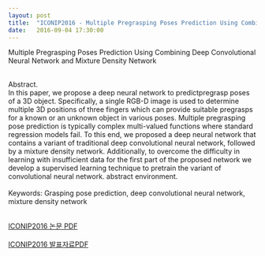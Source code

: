 ```yaml
---
layout: post
title:  "ICONIP2016 - Multiple Pregrasping Poses Prediction Using Combining Deep Convolutional Neural Network and Mixture Density Network"
date:   2016-09-04 17:30:00
---
```


Multiple Pregrasping Poses Prediction Using Combining Deep Convolutional Neural Network and Mixture Density Network<br>

<br>Abstract.
<br>In this paper, we propose a deep neural network to predictpregrasp poses of a 3D object. Specifically, a single RGB-D image is used to determine multiple 3D positions of three fingers which can provide suitable pregrasps for a known or an unknown object in various poses. Multiple pregrasping pose prediction is typically complex multi-valued functions where standard regression models fail. To this end, we proposed a deep neural network that contains a variant of traditional deep convolutional neural network, followed by a mixture density network. Additionally, to overcome the difficulty in learning with insufficient data for the first part of the proposed network we develop a supervised learning technique to pretrain the variant of convolutional neural network. abstract environment.<br><br>
Keywords: Grasping pose prediction, deep convolutional neural network, mixture density network


<br>[ICONIP2016 논문 PDF](https://github.com/sp9103/sp9103.github.io/blob/master/PDF/ICONIP2016.pdf)<br>
<br>[ICONIP2016 발표자료PDF](https://github.com/sp9103/sp9103.github.io/blob/master/PDF/ICONIP2016-발표자료.pdf)<br>
